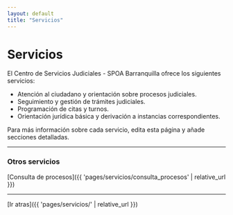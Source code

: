 ```yaml
---
layout: default
title: "Servicios"
---
```


# Servicios

El Centro de Servicios Judiciales - SPOA Barranquilla ofrece los siguientes servicios:

- Atención al ciudadano y orientación sobre procesos judiciales.
- Seguimiento y gestión de trámites judiciales.
- Programación de citas y turnos.
- Orientación jurídica básica y derivación a instancias correspondientes.

Para más información sobre cada servicio, edita esta página y añade secciones detalladas.

---

### Otros servicios

[Consulta de procesos]({{ 'pages/servicios/consulta_procesos' | relative_url }})


---

[Ir atras]({{ 'pages/servicios/' | relative_url }})
